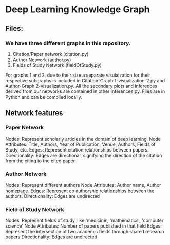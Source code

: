 # Deep Learning Knowledge Graph
## Files:
### We have three different graphs in this repository.
1. Citation/Paper network (citation.py)
2. Author Network (author.py)
3. Fields of Study Network (fieldOfStudy.py)

For graphs 1 and 2, due to their size a separate visulaization for their respective subgraphs is included in Citation-Graph 1-visualization-2.py and Author-Graph 2-visualization.py. All the secondary plots and inferences derived from our networks are contained in other inferences.py. Files are in Python and can be compiled locally.

## Network features

### Paper Network
Nodes: Represent scholarly articles in the domain of deep learning.
Node Attributes: Title, Authors, Year of Publication, Venue, Authors, Fields of Study, etc.
Edges: Represent citation relationships between papers.
Directionality: Edges are directional, signifying the direction of the citation from the citing to the cited paper.

### Author Network
Nodes: Represent different authors
Node Attributes: Author name, Author homepage.
Edges: Represent co authorship relationships between the authors.
Directionality: Edges are undirected

### Field of Study Network
Nodes: Represent fields of study, like 'medicine', 'mathematics', 'computer science'
Node Attributes: Number of papers published in that field
Edges: Represent the intersection of two academic fields through shared research papers
Directionality: Edges are undirected


